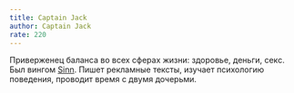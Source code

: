 ```yaml
---
title: Captain Jack
author: Captain Jack
rate: 220
---
```


Приверженец баланса во всех сферах жизни: здоровье, деньги, секс. Был вингом [Sinn](/authors/sinn). Пишет рекламные тексты, изучает психологию поведения, проводит время с двумя дочерьми.